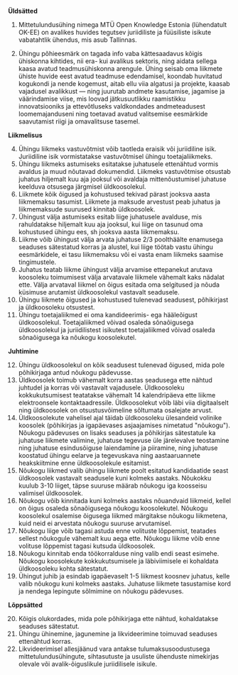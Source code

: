 **Üldsätted**

1. Mittetulundusühing nimega MTÜ Open Knowledge Estonia (lühendatult OK-EE) on avalikes huvides tegutsev juriidiliste ja füüsiliste isikute vabatahtlik ühendus, mis asub Tallinnas.

2. Ühingu põhieesmärk on tagada info vaba kättesaadavus kõigis ühiskonna kihtides, nii era- kui avalikus sektoris, ning aidata sellega kaasa avatud teadmusühiskonna arengule. Ühing seisab oma liikmete ühiste huvide eest avatud teadmuse edendamisel, koondab huvitatud kogukondi ja nende kogemust, aitab ellu viia algatusi ja projekte, kaasab vajadusel avalikkust — ning juurutab andmete kasutamise, jagamise ja väärindamise viise, mis loovad jätkusuutlikku raamistikku innovatsiooniks ja ettevõtluseks valdkondades andmeteadusest loomemajanduseni ning toetavad avatud valitsemise eesmärkide saavutamist riigi ja omavalitsuse tasemel.

**Liikmelisus**

4. Ühingu liikmeks vastuvõtmist võib taotleda eraisik või juriidiline isik. Juriidiline isik vormistatakse vastuvõtmisel ühingu toetajaliikmeks.
5. Ühingu liikmeks astumiseks esitatakse juhatusele ettenähtud vormis avaldus ja muud nõutavad dokumendid. Liikmeks vastuvõtmise otsustab juhatus hiljemalt kuu aja jooksul või avaldaja mittenõustumisel juhatuse keelduva otsusega järgmisel üldkoosolekul.
6. Liikmete kõik õigused ja kohustused tekivad pärast jooksva aasta liikmemaksu tasumist. Liikmete ja maksude arvestust peab juhatus ja liikmemaksude suurused kinnitab üldkoosolek.
7. Ühingust välja astumiseks esitab liige juhatusele avalduse, mis rahuldatakse hiljemalt kuu aja jooksul, kui liige on tasunud oma kohustused ühingu ees, sh jooksva aasta liikmemaksu.
8. Liikme võib ühingust välja arvata juhatuse 2/3 poolthäälte enamusega seaduses sätestatud korras ja alustel, kui liige töötab vastu ühingu eesmärkidele, ei tasu liikmemaksu või ei vasta enam liikmeks saamise tingimustele.
9. Juhatus teatab liikme ühingust välja arvamise ettepanekut arutava koosoleku toimumisest välja arvatavale liikmele vähemalt kaks nädalat ette. Välja arvataval liikmel on õigus esitada oma selgitused ja nõuda küsimuse arutamist üldkoosolekul vastavalt seadusele.
10. Ühingu liikmete õigused ja kohustused tulenevad seadusest, põhikirjast ja üldkoosoleku otsustest.
11. Ühingu toetajaliikmed ei oma kandideerimis- ega hääleõigust üldkoosolekul. Toetajaliikmed võivad osaleda sõnaõigusega üldkoosolekul ja juriidilistest isikutest toetajaliikmed võivad osaleda sõnaõigusega ka nõukogu koosolekutel.

**Juhtimine**

12. Ühingu üldkoosolekul on kõik seadusest tulenevad õigused, mida pole põhikirjaga antud nõukogu pädevusse.
13. Üldkoosolek toimub vähemalt korra aastas seadusega ette nähtud juhtudel ja korras või vastavalt vajadusele. Üldkoosoleku kokkukutsumisest teatatakse vähemalt 14 kalendripäeva ette liikme elektroonsele kontaktaadressile. Üldkoosolekut võib läbi viia digitaalselt ning üldkoosolek on otsustusvõimeline sõltumata osalejate arvust.
14. Üldkoosolekute vahelisel ajal täidab üldkoosoleku ülesandeid volinike koosolek (põhikirjas ja igapäevases asjaajamises nimetatud "nõukogu"). Nõukogu pädevuses on lisaks seaduses ja põhikirjas sätestatule ka juhatuse liikmete valimine, juhatuse tegevuse üle järelevalve teostamine ning juhatuse esindusõiguse laiendamine ja piiramine, ning juhatuse koostatud ühingu eelarve ja tegevuskava ning aastaaruannete heakskiitmine enne üldkoosolekule esitamist.
15. Nõukogu liikmed valib ühingu liikmete poolt esitatud kandidaatide seast üldkoosolek vastavalt seadusele kuni kolmeks aastaks. Nõukokku kuulub 3-10 liiget, täpse suuruse määrab nõukogu iga koosseisu valimisel üldkoosolek.
16. Nõukogu võib kinnitada kuni kolmeks aastaks nõuandvaid liikmeid, kellel on õigus osaleda sõnaõigusega nõukogu koosolekutel. Nõukogu koosolekul osalemise õigusega liikmed märgitakse nõukogu liikmetena, kuid neid ei arvestata nõukogu suuruse arvutamisel.
17. Nõukogu liige võib tagasi astuda enne volituste lõppemist, teatades sellest nõukogule vähemalt kuu aega ette. Nõukogu liikme võib enne volituse lõppemist tagasi kutsuda üldkoosolek.
18. Nõukogu kinnitab enda töökorralduse ning valib endi seast esimehe. Nõukogu koosolekute kokkukutsumisele ja läbiviimisele ei kohaldata üldkoosoleku kohta sätestatut.
19. Ühingut juhib ja esindab igapäevaselt 1-5 liikmest koosnev juhatus, kelle valib nõukogu kuni kolmeks aastaks. Juhatuse liikmete tasustamise kord ja nendega lepingute sõlmimine on nõukogu pädevuses.

**Lõppsätted**

20. Kõigis olukordades, mida pole põhikirjaga ette nähtud, kohaldatakse seaduses sätestatut.
21. Ühingu ühinemine, jagunemine ja likvideerimine toimuvad seaduses ettenähtud korras.
22. Likvideerimisel allesjäänud vara antakse tulumaksusoodustusega mittetulundusühingute, sihtasutuste ja usuliste ühenduste nimekirjas olevale või avalik-õiguslikule juriidilisele isikule.
